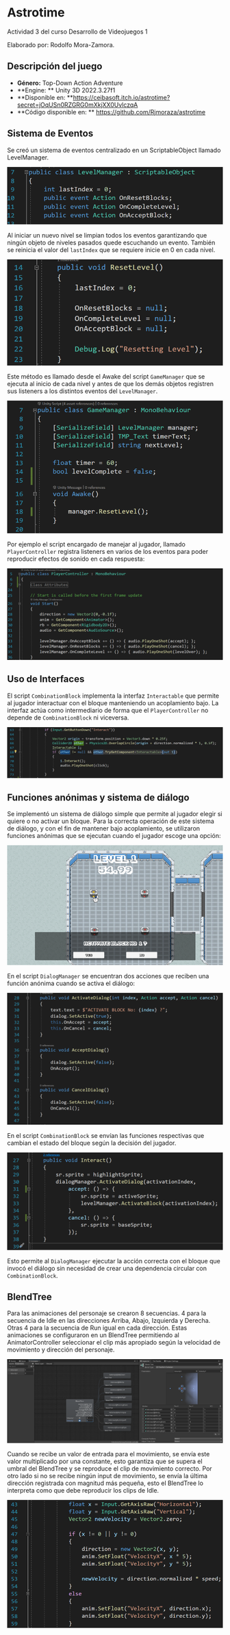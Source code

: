 # Astrotime
Actividad 3 del curso Desarrollo de Videojuegos 1

Elaborado por: Rodolfo Mora-Zamora.

## Descripción del juego

- **Género:** Top-Down Action Adventure
- **Engine: ** Unity 3D 2022.3.27f1
- **Disponible en: **https://ceibasoft.itch.io/astrotime?secret=jOqUSn0RZGRG0mXkjXX0UvlczqA
- **Código disponible en: ** https://github.com/Rjmoraza/astrotime

## Sistema de Eventos

Se creó un sistema de eventos centralizado en un ScriptableObject llamado LevelManager. 

![image-20240627184226672](README.assets/image-20240627184226672.png)

Al iniciar un nuevo nivel se limpian todos los eventos garantizando que ningún objeto de niveles pasados quede escuchando un evento. También se reinicia el valor del `lastIndex` que se requiere inicie en 0 en cada nivel.

![image-20240627184628771](README.assets/image-20240627184628771.png)

Este método es llamado desde el Awake del script `GameManager` que se ejecuta al inicio de cada nivel y antes de que los demás objetos registren sus listeners a los distintos eventos del `LevelManager`.

![image-20240627184759153](README.assets/image-20240627184759153.png)

Por ejemplo el script encargado de manejar al jugador, llamado `PlayerController` registra listeners en varios de los eventos para poder reproducir efectos de sonido en cada respuesta:

![image-20240627185002365](README.assets/image-20240627185002365.png)

## Uso de Interfaces

El script `CombinationBlock` implementa la interfaz `Interactable` que permite al jugador interactuar con el bloque manteniendo un acoplamiento bajo. La interfaz actúa como intermediario de forma que el `PlayerController` no depende de `CombinationBlock` ni viceversa.

![image-20240627185230902](README.assets/image-20240627185230902.png)

## Funciones anónimas y sistema de diálogo

Se implementó un sistema de diálogo simple que permite al jugador elegir si quiere o no activar un bloque. Para la correcta operación de este sistema de diálogo, y con el fin de mantener bajo acoplamiento, se utilizaron funciones anónimas que se ejecutan cuando el jugador escoge una opción:

![image-20240627185449456](README.assets/image-20240627185449456.png)

En el script `DialogManager` se encuentran dos acciones que reciben una función anónima cuando se activa el diálogo: 

![image-20240627185612788](README.assets/image-20240627185612788.png)

En el script `CombinationBlock` se envían las funciones respectivas que cambian el estado del bloque según la decisión del jugador. 

![image-20240627185718623](README.assets/image-20240627185718623.png)

Esto permite al `DialogManager` ejecutar la acción correcta con el bloque que invocó el diálogo sin necesidad de crear una dependencia circular con `CombinationBlock`.

## BlendTree

Para las animaciones del personaje se crearon 8 secuencias. 4 para la secuencia de Idle en las direcciones Arriba, Abajo, Izquierda y Derecha. Otras 4 para la secuencia de Run igual en cada dirección. Estas animaciones se configuraron en un BlendTree permitiendo al AnimatorController seleccionar el clip más apropiado según la velocidad de movimiento y dirección del personaje.

![image-20240627190031287](README.assets/image-20240627190031287.png)

Cuando se recibe un valor de entrada para el movimiento, se envía este valor multiplicado por una constante, esto garantiza que se supera el umbral del BlendTree y se reproduce el clip de movimiento correcto. Por otro lado si no se recibe ningún input de movimiento, se envía la última dirección registrada con magnitud más pequeña, esto el BlendTree lo interpreta como que debe reproducir los clips de Idle.

![image-20240627190113991](README.assets/image-20240627190113991.png)

